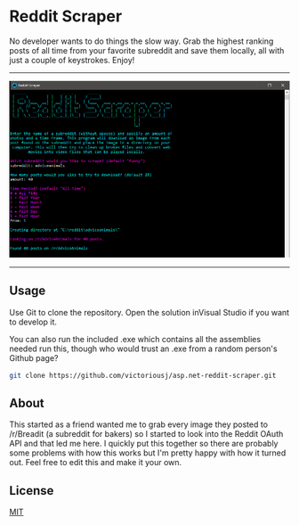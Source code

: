 ﻿# Reddit Scraper

No developer wants to do things the slow way. Grab the highest ranking posts of all time from your favorite
subreddit and save them locally, all with just a couple of keystrokes. Enjoy!

---

![Reddit Scraper](./redditscraper.png?raw=true "A screen shot of someone looking for a little laughter")

---

## Usage

Use Git to clone the repository. Open the solution inVisual Studio if you want to develop it.

You can also run the included .exe which contains all the assemblies needed run this, though
who would trust an .exe from a random person's Github page?

```bash
git clone https://github.com/victoriousj/asp.net-reddit-scraper.git
```

## About

This started as a friend wanted me to grab every image they posted to /r/Breadit (a subreddit for bakers)
so I started to look into the Reddit OAuth API and that led me here. I quickly put this together so there
are probably some problems with how this works but I'm pretty happy with how it turned out. Feel free to
edit this and make it your own.

## License

[MIT](https://choosealicense.com/licenses/mit/)
